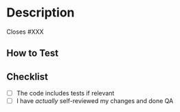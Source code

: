 # Description
<!-- Please include a summary of the change(s) and which issue is being fixed. Please provide as much detail as possible. -->


<!-- Replace `XXX` with the concerning issue number. The "#" links this PR to its relevant issue -->
Closes #XXX

## How to Test
<!-- Provide some simple steps so that others can verify your implementation -->


## Checklist
- [ ] The code includes tests if relevant
- [ ] I have *actually* self-reviewed my changes and done QA
<!-- Only check this off if you have actually done a self-review! DO NOT request any review from others until you have done your self-review! -->
